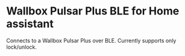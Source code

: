 # Wallbox Pulsar Plus BLE for Home assistant
Connects to a Wallbox Pulsar Plus over BLE. Currently supports only lock/unlock.